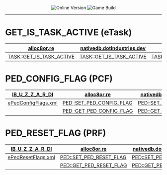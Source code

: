 <p align="center">
  <img src="https://img.shields.io/badge/Online_Version-1.69-green" alt="Online Version">
  <img src="https://img.shields.io/badge/Game_Build-3274-green" alt="Game Build">
</p>

---

# GET_IS_TASK_ACTIVE (eTask)

| [alloc8or.re](https://alloc8or.re/gta5/nativedb/)                                   | [nativedb.dotindustries.dev](https://nativedb.dotindustries.dev/gta5/natives)                  | [docs.fivem.net](https://docs.fivem.net/natives/) |
| ----------------------------------------------------------------------------------- | ---------------------------------------------------------------------------------------------- | ------------------------------------------------------------------------------- |
| [TASK::GET_IS_TASK_ACTIVE](https://alloc8or.re/gta5/nativedb/?n=0xB0760331C7AA4155) | [TASK::GET_IS_TASK_ACTIVE](https://nativedb.dotindustries.dev/gta5/natives/0xB0760331C7AA4155) | [TASK::GET_IS_TASK_ACTIVE](https://docs.fivem.net/natives/?_0xB0760331C7AA4155) |

# PED_CONFIG_FLAG (PCF)

| [IB_U_Z_Z_A_R_Dl](https://github.com/Illegal-Services) | [alloc8or.re](https://alloc8or.re/gta5/nativedb/)                                   | [nativedb.dotindustries.dev](https://nativedb.dotindustries.dev/gta5/natives)                  | [docs.fivem.net](https://docs.fivem.net/natives/)                               |
| ------------------------------------------------------ | ----------------------------------------------------------------------------------- | ---------------------------------------------------------------------------------------------- | ------------------------------------------------------------------------------- |
| [ePedConfigFlags.xml](ePedConfigFlags.xml) | [PED::SET_PED_CONFIG_FLAG](https://alloc8or.re/gta5/nativedb/?n=0x1913FE4CBF41C463) | [PED::SET_PED_CONFIG_FLAG](https://nativedb.dotindustries.dev/gta5/natives/0x1913FE4CBF41C463) | [PED::SET_PED_CONFIG_FLAG](https://docs.fivem.net/natives/?_0x1913FE4CBF41C463) |
|                                                        | [PED::GET_PED_CONFIG_FLAG](https://alloc8or.re/gta5/nativedb/?n=0x7EE53118C892B513) | [PED::GET_PED_CONFIG_FLAG](https://nativedb.dotindustries.dev/gta5/natives/0x7EE53118C892B513) | [PED::GET_PED_CONFIG_FLAG](https://docs.fivem.net/natives/?_0x7EE53118C892B513) |

# PED_RESET_FLAG (PRF)

| [IB_U_Z_Z_A_R_Dl](https://github.com/Illegal-Services) | [alloc8or.re](https://alloc8or.re/gta5/nativedb/)                                   | [nativedb.dotindustries.dev](https://nativedb.dotindustries.dev/gta5/natives)                  | [docs.fivem.net](https://docs.fivem.net/natives/)                               |
| ------------------------------------------------------ | ----------------------------------------------------------------------------------- | ---------------------------------------------------------------------------------------------- | ------------------------------------------------------------------------------- |
| [ePedResetFlags.xml](ePedResetFlags.xml)   | [PED::SET_PED_RESET_FLAG](https://alloc8or.re/gta5/nativedb/?n=0xC1E8A365BF3B29F2)  | [PED::SET_PED_RESET_FLAG](https://nativedb.dotindustries.dev/gta5/natives/0xC1E8A365BF3B29F2)  | [PED::SET_PED_RESET_FLAG](https://docs.fivem.net/natives/?_0xC1E8A365BF3B29F2)  |
|                                                        | [PED::GET_PED_RESET_FLAG](https://alloc8or.re/gta5/nativedb/?n=0xAF9E59B1B1FBF2A0)  | [PED::GET_PED_RESET_FLAG](https://nativedb.dotindustries.dev/gta5/natives/0xAF9E59B1B1FBF2A0)  | [PED::GET_PED_RESET_FLAG](https://docs.fivem.net/natives/?_0xAF9E59B1B1FBF2A0)  |
